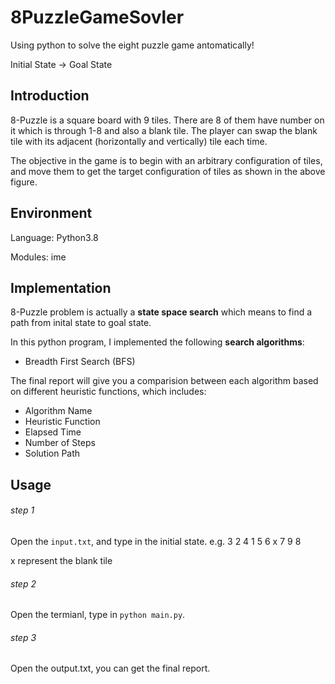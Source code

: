 # 8PuzzleGameSovler
Using python to solve the eight puzzle game antomatically!

Initial State -> Goal State
## Introduction
8-Puzzle is a square board with 9 tiles. There are 8 of them have number on it which is through 1-8 and also a blank tile. The player can swap the blank tile with its adjacent (horizontally and vertically) tile each time. 

The objective in the game is to begin with an arbitrary configuration of tiles, and move them to get the target configuration of tiles as shown in the above figure.

## Environment
Language: Python3.8

Modules: ime

## Implementation
8-Puzzle problem is actually a **state space search** which means to find a path from inital state to goal state.

In this python program, I implemented the following **search algorithms**:
* Breadth First Search (BFS)

The final report will give you a comparision between each algorithm based on different heuristic functions, which includes:
* Algorithm Name
* Heuristic Function
* Elapsed Time
* Number of Steps
* Solution Path

## Usage
###### step 1
Open the `input.txt`, and type in the initial state. e.g. 3 2 4 1 5 6 x 7 9 8

x represent the blank tile

###### step 2
Open the termianl, type in `python main.py`.

###### step 3
Open the output.txt, you can get the final report.